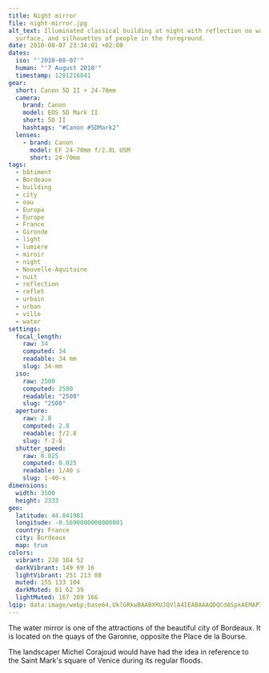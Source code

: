 ```yaml
---
title: Night mirror
file: night-mirror.jpg
alt_text: Illuminated classical building at night with reflection on water
  surface, and silhouettes of people in the foreground.
date: 2010-08-07 23:34:01 +02:00
dates:
  iso: "'2010-08-07'"
  human: "'7 August 2010'"
  timestamp: 1281216841
gear:
  short: Canon 5D II + 24-70mm
  camera:
    brand: Canon
    model: EOS 5D Mark II
    short: 5D II
    hashtags: "#Canon #5DMark2"
  lenses:
    - brand: Canon
      model: EF 24-70mm f/2.8L USM
      short: 24-70mm
tags:
  - bâtiment
  - Bordeaux
  - building
  - city
  - eau
  - Europa
  - Europe
  - France
  - Gironde
  - light
  - lumière
  - miroir
  - night
  - Nouvelle-Aquitaine
  - nuit
  - reflection
  - reflet
  - urbain
  - urban
  - ville
  - water
settings:
  focal_length:
    raw: 34
    computed: 34
    readable: 34 mm
    slug: 34-mm
  iso:
    raw: 2500
    computed: 2500
    readable: "2500"
    slug: "2500"
  aperture:
    raw: 2.8
    computed: 2.8
    readable: ƒ/2.8
    slug: f-2-8
  shutter_speed:
    raw: 0.025
    computed: 0.025
    readable: 1/40 s
    slug: 1-40-s
dimensions:
  width: 3500
  height: 2333
geo:
  latitude: 44.841981
  longitude: -0.5690000000000001
  country: France
  city: Bordeaux
  map: true
colors:
  vibrant: 228 104 52
  darkVibrant: 149 69 16
  lightVibrant: 251 213 88
  muted: 155 133 104
  darkMuted: 81 62 39
  lightMuted: 167 209 166
lqip: data:image/webp;base64,UklGRkwBAABXRUJQVlA4IEABAAAQDQCdASpkAEMAP3Giylo0rCklLrv5spAuCWUAzyhI5/ALW+8eRxJhaBUA8nHBPd1AvxBpKGuV09Hn1JWsCSwS71bcYOYgBHHsmNCeUoKAjM5L+QmozG8tiENK/nzLqT3dPCaGjpxnSsM8mk/PJScGeAD+7nEPF90KmSqYAHGzaCYCtABb3T/UDdMe+6WDPvV7Xuoj0NRDRZmkG1EPAOPPKX9AgO0UBkBunx2H6+ODOeeJtd8RV1MXXL1E8Wtz24Q7F4L0jqMgxXc30qXqsYaWJTrAhcievFQ3YRGx3k8YBI5g8uz0pJc/wn79LI8EVnM4zOPIHCv6YAGsEZfpiGVoZbkEJ0vRmiv9/E+kHHAniqZHFIiY2Gh6RFzdAUP1ws9ZDt97DARrllVHCmC0IaSI8srf2hsDbTTpmqiZMAAAAA==
---
```


The water mirror is one of the attractions of the beautiful city of Bordeaux. It is located on the quays of the Garonne, opposite the Place de la Bourse.

The landscaper Michel Corajoud would have had the idea in reference to the Saint Mark's square of Venice during its regular floods.
